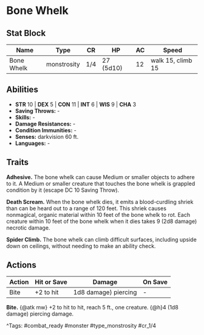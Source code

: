 # Bone Whelk

## Stat Block

| Name | Type | CR | HP | AC | Speed |
|------|------|----|----|----|-------|
| Bone Whelk | monstrosity | 1/4 | 27 (5d10) | 12 | walk 15, climb 15 |

## Abilities

- **STR** 10 | **DEX** 5 | **CON** 11 | **INT** 6 | **WIS** 9 | **CHA** 3
- **Saving Throws:** -  
- **Skills:** -  
- **Damage Resistances:** -  
- **Condition Immunities:** -  
- **Senses:** darkvision 60 ft.  
- **Languages:** -

## Traits

**Adhesive.** The bone whelk can cause Medium or smaller objects to adhere to it. A Medium or smaller creature that touches the bone whelk is grappled condition by it (escape DC 10 Saving Throw).

**Death Scream.** When the bone whelk dies, it emits a blood-curdling shriek than can be heard out to a range of 120 feet. This shriek causes nonmagical, organic material within 10 feet of the bone whelk to rot. Each creature within 10 feet of the bone whelk when it dies takes 9 (2d8 damage) necrotic damage.

**Spider Climb.** The bone whelk can climb difficult surfaces, including upside down on ceilings, without needing to make an ability check.


## Actions

| Action | Hit or Save | Damage | On Save |
|--------|--------------|--------|----------|
| Bite | +2 to hit | 1d8 damage) piercing | - |

**Bite.** {@atk mw} +2 to hit to hit, reach 5 ft., one creature. {@h}4 (1d8 damage) piercing damage.


^Tags: #combat_ready #monster #type_monstrosity #cr_1/4